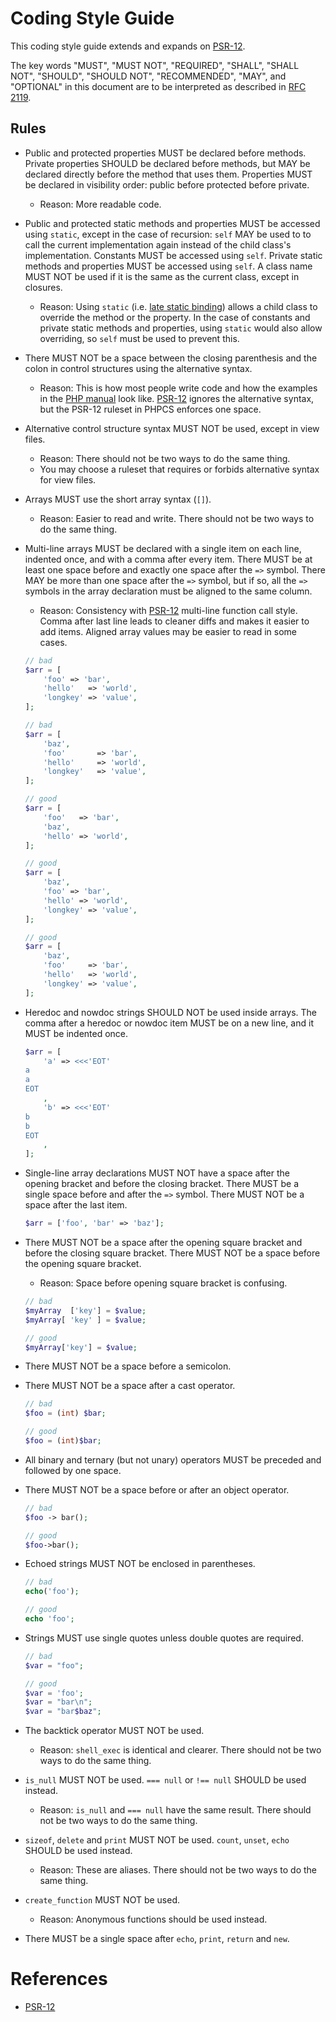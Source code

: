 Coding Style Guide
==================

This coding style guide extends and expands on [PSR-12][].

The key words "MUST", "MUST NOT", "REQUIRED", "SHALL", "SHALL NOT", "SHOULD", "SHOULD NOT", "RECOMMENDED", "MAY", and
"OPTIONAL" in this document are to be interpreted as described in [RFC 2119][].

[RFC 2119]: https://datatracker.ietf.org/doc/html/rfc2119

Rules
-----

* Public and protected properties MUST be declared before methods.
  Private properties SHOULD be declared before methods, but MAY be declared directly before the method that uses them.
  Properties MUST be declared in visibility order: public before protected before private.
  * Reason: More readable code.

* Public and protected static methods and properties MUST be accessed using `static`, except in the case of recursion:
  `self` MAY be used to to call the current implementation again instead of the child class's implementation.
  Constants MUST be accessed using `self`.
  Private static methods and properties MUST be accessed using `self`.
  A class name MUST NOT be used if it is the same as the current class, except in closures.
  * Reason: Using `static` (i.e. [late static binding](https://php.net/manual/en/language.oop5.late-static-bindings.php))
            allows a child class to override the method or the property.
            In the case of constants and private static methods and properties,
            using `static` would also allow overriding, so `self` must be used to prevent this.

* There MUST NOT be a space between the closing parenthesis and the colon in control structures using the alternative syntax.
  * Reason: This is how most people write code and how the examples in the
            [PHP manual](https://php.net/manual/en/control-structures.alternative-syntax.php) look like.
            [PSR-12][] ignores the alternative syntax, but the PSR-12 ruleset in PHPCS enforces one space.

* Alternative control structure syntax MUST NOT be used, except in view files.
  * Reason: There should not be two ways to do the same thing.
  * You may choose a ruleset that requires or forbids alternative syntax for view files.

* Arrays MUST use the short array syntax (`[]`).
  * Reason: Easier to read and write. There should not be two ways to do the same thing.

* Multi-line arrays MUST be declared with a single item on each line, indented once, and with a comma after every item.
  There MUST be at least one space before and exactly one space after the `=>` symbol.
  There MAY be more than one space after the `=>` symbol, but if so, all the `=>` symbols in the array declaration
  must be aligned to the same column.
  * Reason: Consistency with [PSR-12][] multi-line function call style.
            Comma after last line leads to cleaner diffs and makes it easier to add items.
            Aligned array values may be easier to read in some cases.

  ```php
  // bad
  $arr = [
      'foo' => 'bar',
      'hello'   => 'world',
      'longkey' => 'value',
  ];

  // bad
  $arr = [
      'baz',
      'foo'       => 'bar',
      'hello'     => 'world',
      'longkey'   => 'value',
  ];

  // good
  $arr = [
      'foo'   => 'bar',
      'baz',
      'hello' => 'world',
  ];

  // good
  $arr = [
      'baz',
      'foo' => 'bar',
      'hello' => 'world',
      'longkey' => 'value',
  ];

  // good
  $arr = [
      'baz',
      'foo'     => 'bar',
      'hello'   => 'world',
      'longkey' => 'value',
  ];
  ```

* Heredoc and nowdoc strings SHOULD NOT be used inside arrays.
  The comma after a heredoc or nowdoc item MUST be on a new line, and it MUST be indented once.

  ```php
  $arr = [
      'a' => <<<'EOT'
  a
  a
  EOT
      ,
      'b' => <<<'EOT'
  b
  b
  EOT
      ,
  ];
  ```

* Single-line array declarations MUST NOT have a space after the opening bracket and before the closing bracket.
  There MUST be a single space before and after the `=>` symbol.
  There MUST NOT be a space after the last item.

  ```php
  $arr = ['foo', 'bar' => 'baz'];
  ```

* There MUST NOT be a space after the opening square bracket and before the closing square bracket.
  There MUST NOT be a space before the opening square bracket.
  * Reason: Space before opening square bracket is confusing.

  ```php
  // bad
  $myArray  ['key'] = $value;
  $myArray[ 'key' ] = $value;

  // good
  $myArray['key'] = $value;
  ```

* There MUST NOT be a space before a semicolon.

* There MUST NOT be a space after a cast operator.
  ```php
  // bad
  $foo = (int) $bar;

  // good
  $foo = (int)$bar;
  ```

* All binary and ternary (but not unary) operators MUST be preceded and followed by one space.

* There MUST NOT be a space before or after an object operator.
  ```php
  // bad
  $foo -> bar();

  // good
  $foo->bar();
  ```

* Echoed strings MUST NOT be enclosed in parentheses.
  ```php
  // bad
  echo('foo');

  // good
  echo 'foo';
  ```

* Strings MUST use single quotes unless double quotes are required.
  ```php
  // bad
  $var = "foo";

  // good
  $var = 'foo';
  $var = "bar\n";
  $var = "bar$baz";
  ```

* The backtick operator MUST NOT be used.
  * Reason: `shell_exec` is identical and clearer. There should not be two ways to do the same thing.

* `is_null` MUST NOT be used. `=== null` or `!== null` SHOULD be used instead.
  * Reason: `is_null` and `=== null` have the same result. There should not be two ways to do the same thing.

* `sizeof`, `delete` and `print` MUST NOT be used. `count`, `unset`, `echo` SHOULD be used instead.
  * Reason: These are aliases. There should not be two ways to do the same thing.

* `create_function` MUST NOT be used.
  * Reason: Anonymous functions should be used instead.

* There MUST be a single space after `echo`, `print`, `return` and `new`.



References
==========

* [PSR-12][PSR-12]

[PSR-12]: https://www.php-fig.org/psr/psr-12/
